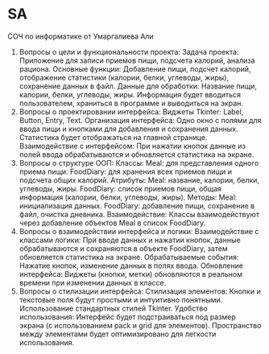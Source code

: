 # SA
СОЧ по информатике от Умаргалиева Али

1. Вопросы о цели и функциональности проекта:
Задача проекта: Приложение для записи приемов пищи, подсчета калорий, анализа рациона.
Основные функции: Добавление пищи, подсчет калорий, отображение статистики (калории, белки, углеводы, жиры), сохранение данных в файл.
Данные для обработки: Название пищи, калории, белки, углеводы, жиры. Информация будет вводиться пользователем, храниться в программе и выводиться на экран.
2. Вопросы о проектировании интерфейса:
Виджеты Tkinter: Label, Button, Entry, Text.
Организация интерфейса: Одно окно с полями для ввода пищи и кнопками для добавления и сохранения данных. Статистика будет отображаться на главной странице.
Взаимодействие с интерфейсом: При нажатии кнопок данные из полей ввода обрабатываются и обновляется статистика на экране.
3. Вопросы о структуре ООП:
Классы:
Meal: для представления одного приема пищи.
FoodDiary: для хранения всех приемов пищи и подсчета общих калорий.
Атрибуты:
Meal: название, калории, белки, углеводы, жиры.
FoodDiary: список приемов пищи, общая информация (калории, белки, углеводы, жиры).
Методы:
Meal: инициализация данных.
FoodDiary: добавление пищи, сохранение в файл, очистка дневника.
Взаимодействие: Классы взаимодействуют через добавление объектов Meal в список FoodDiary.
4. Вопросы о взаимодействии интерфейса и логики:
Взаимодействие с классами логики: При вводе данных и нажатии кнопок, данные обрабатываются и сохраняются в объекте FoodDiary, затем обновляется статистика на экране.
Обрабатываемые события: Нажатие кнопок, изменение данных в полях ввода.
Обновление интерфейса: Виджеты (кнопки, метки) обновляются в реальном времени при изменении данных в классе.
5. Вопросы о стилизации интерфейса:
Стилизация элементов: Кнопки и текстовые поля будут простыми и интуитивно понятными. Использование стандартных стилей Tkinter.
Удобство использования: Интерфейс будет подстраиваться под размер экрана (с использованием pack и grid для элементов). Пространство между элементами будет оптимизировано для легкости использования.
